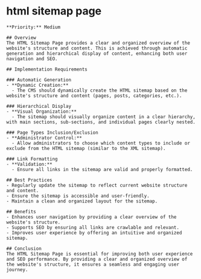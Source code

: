 # html sitemap page

    **Priority:** Medium

    ## Overview
    The HTML Sitemap Page provides a clear and organized overview of the website's structure and content. This is achieved through automatic generation and hierarchical display of content, enhancing both user navigation and SEO.

    ## Implementation Requirements

    ### Automatic Generation
    - **Dynamic Creation:**
      - The CMS should dynamically create the HTML sitemap based on the website's structure and content (pages, posts, categories, etc.).

    ### Hierarchical Display
    - **Visual Organization:**
      - The sitemap should visually organize content in a clear hierarchy, with main sections, sub-sections, and individual pages clearly nested.

    ### Page Types Inclusion/Exclusion
    - **Administrator Control:**
      - Allow administrators to choose which content types to include or exclude from the HTML sitemap (similar to the XML sitemap).

    ### Link Formatting
    - **Validation:**
      - Ensure all links in the sitemap are valid and properly formatted.

    ## Best Practices
    - Regularly update the sitemap to reflect current website structure and content.
    - Ensure the sitemap is accessible and user-friendly.
    - Maintain a clean and organized layout for the sitemap.

    ## Benefits
    - Enhances user navigation by providing a clear overview of the website's structure.
    - Supports SEO by ensuring all links are crawlable and relevant.
    - Improves user experience by offering an intuitive and organized sitemap.

    ## Conclusion
    The HTML Sitemap Page is essential for improving both user experience and SEO performance. By providing a clear and organized overview of the website's structure, it ensures a seamless and engaging user journey.
